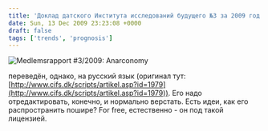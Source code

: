 ```yaml
---
title: 'Доклад датского Института исследований будущего №3 за 2009 год «Anarconomy»'
date: Sun, 13 Dec 2009 23:23:08 +0000
draft: false
tags: ['trends', 'prognosis']
---
```


![Medlemsrapport #3/2009: Anarconomy](http://www.cifs.dk/gfx/anarconomy.en.gif)

переведён, однако, на русский язык (оригинал тут: [http://www.cifs.dk/scripts/artikel.asp?id=1979](http://www.cifs.dk/scripts/artikel.asp?id=1979)). Его надо отредактировать, конечно, и нормально верстать. Есть идеи, как его распространить пошире? For free, естественно - он под такой лицензией.
